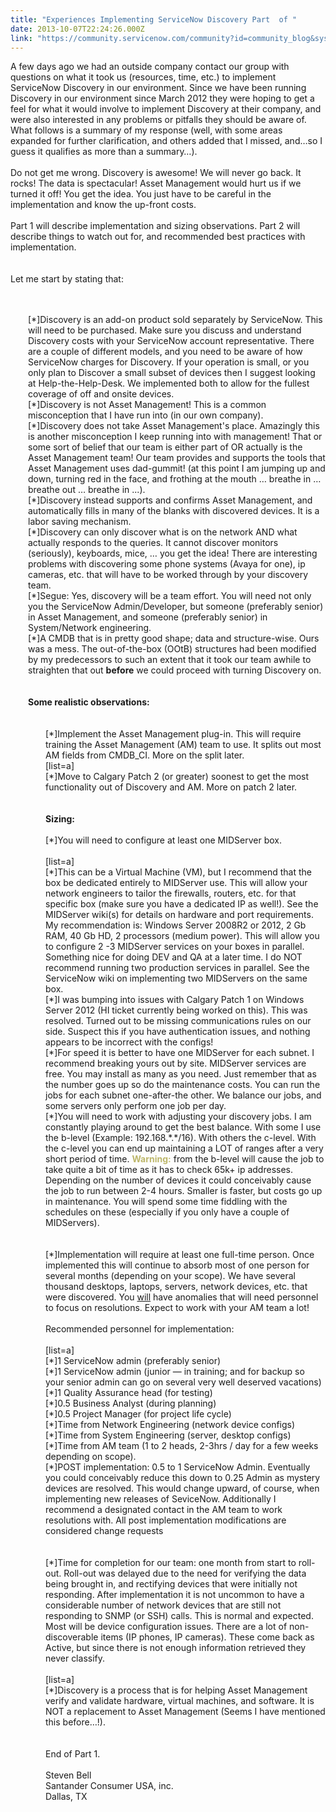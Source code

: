 ```yaml
---
title: "Experiences Implementing ServiceNow Discovery Part  of "
date: 2013-10-07T22:24:26.000Z
link: "https://community.servicenow.com/community?id=community_blog&sys_id=4b5c2aa1dbd0dbc01dcaf3231f96195e"
---
```

<p>A few days ago we had an outside company contact our group with questions on what it took us (resources, time, etc.) to implement ServiceNow Discovery in our environment. Since we have been running Discovery in our environment since March 2012 they were hoping to get a feel for what it would involve to implement Discovery at their company, and were also interested in any problems or pitfalls they should be aware of. What follows is a summary of my response (well, with some areas expanded for further clarification, and others added that I missed, and…so I guess it qualifies as more than a summary…).<br /><br />Do not get me wrong. Discovery is awesome! We will never go back. It rocks! The data is spectacular! Asset Management would hurt us if we turned it off! You get the idea. You just have to be careful in the implementation and know the up-front costs.<br /><br />Part 1 will describe implementation and sizing observations. Part 2 will describe things to watch out for, and recommended best practices with implementation.<br /><br /><!--break--><br />Let me start by stating that:<br /><br /><div style="margin-left: 2em"><br />[*]Discovery is an add-on product sold separately by ServiceNow. This will need to be purchased. Make sure you discuss and understand Discovery costs with your ServiceNow account representative. There are a couple of different models, and you need to be aware of how ServiceNow charges for Discovery. If your operation is small, or you only plan to Discover a small subset of devices then I suggest looking at Help-the-Help-Desk. We implemented both to allow for the fullest coverage of off and onsite devices.<br />[*]Discovery is not Asset Management! This is a common misconception that I have run into (in our own company).<br />[*]Discovery does not take Asset Management's place. Amazingly this is another misconception I keep running into with management! That or some sort of belief that our team is either part of OR actually is the Asset Management team! Our team provides and supports the tools that Asset Management uses dad-gummit! (at this point I am jumping up and down, turning red in the face, and frothing at the mouth … breathe in … breathe out … breathe in ...).<br />[*]Discovery instead supports and confirms Asset Management, and automatically fills in many of the blanks with discovered devices. It is a labor saving mechanism.<br />[*]Discovery can only discover what is on the network AND what actually responds to the queries. It cannot discover monitors (seriously), keyboards, mice, … you get the idea! There are interesting problems with discovering some phone systems (Avaya for one), ip cameras, etc. that will have to be worked through by your discovery team.<br />[*]Segue: Yes, discovery will be a team effort. You will need not only you the ServiceNow Admin/Developer, but someone (preferably senior) in Asset Management, and someone (preferably senior) in System/Network engineering.<br />[*]A CMDB that is in pretty good shape; data and structure-wise. Ours was a mess. The out-of-the-box (OOtB) structures had been modified by my predecessors to such an extent that it took our team awhile to straighten that out <strong>before</strong> we could proceed with turning Discovery on.<br /><br /><br /><strong>Some realistic observations:</strong><br /><br /><div style="margin-left: 2em"><br />[*]Implement the Asset Management plug-in. This will require training the Asset Management (AM) team to use. It splits out most AM fields from CMDB_CI. More on the split later.<br />[list=a]<br />[*]Move to Calgary Patch 2 (or greater) soonest to get the most functionality out of Discovery and AM. More on patch 2 later.<br /><br /><br /><strong>Sizing:</strong><br /><br />[*]You will need to configure at least one MIDServer box.<br /><br />[list=a]<br />[*]This can be a Virtual Machine (VM), but I recommend that the box be dedicated entirely to MIDServer use. This will allow your network engineers to tailor the firewalls, routers, etc. for that specific box (make sure you have a dedicated IP as well!). See the MIDServer wiki(s) for details on hardware and port requirements. My recommendation is: Windows Server 2008R2 or 2012, 2 Gb RAM, 40 Gb HD, 2 processors (medium power). This will allow you to configure 2 -3 MIDServer services on your boxes in parallel. Something nice for doing DEV and QA at a later time. I do NOT recommend running two production services in parallel. See the ServiceNow wiki on implementing two MIDServers on the same box.<br />[*]I was bumping into issues with Calgary Patch 1 on Windows Server 2012 (HI ticket currently being worked on this). This was resolved. Turned out to be missing communications rules on our side. Suspect this if you have authentication issues, and nothing appears to be incorrect with the configs!<br />[*]For speed it is better to have one MIDServer for each subnet. I recommend breaking yours out by site. MIDServer services are free. You may install as many as you need. Just remember that as the number goes up so do the maintenance costs. You can run the jobs for each subnet one-after-the other. We balance our jobs, and some servers only perform one job per day.<br />[*]You will need to work with adjusting your discovery jobs. I am constantly playing around to get the best balance. With some I use the b-level (Example: 192.168.*.*/16). With others the c-level. With the c-level you can end up maintaining a LOT of ranges after a very short period of time. <font color='DarkKhaki'><strong>Warning:</strong></font> from the b-level will cause the job to take quite a bit of time as it has to check 65k+ ip addresses. Depending on the number of devices it could conceivably cause the job to run between 2-4 hours. Smaller is faster, but costs go up in maintenance. You will spend some time fiddling with the schedules on these (especially if you only have a couple of MIDServers).<br /><br /><br />[*]Implementation will require at least one full-time person. Once implemented this will continue to absorb most of one person for several months (depending on your scope). We have several thousand desktops, laptops, servers, network devices, etc. that were discovered. You <u>will</u> have anomalies that will need personnel to focus on resolutions. Expect to work with your AM team a lot!<br /><br />Recommended personnel for implementation:<br /><br />[list=a]<br />[*]1 ServiceNow admin (preferably senior)<br />[*]1 ServiceNow admin (junior — in training; and for backup so your senior admin can go on several very well deserved vacations)<br />[*]1 Quality Assurance head (for testing)<br />[*]0.5 Business Analyst (during planning)<br />[*]0.5 Project Manager (for project life cycle)<br />[*]Time from Network Engineering (network device configs)<br />[*]Time from System Engineering (server, desktop configs)<br />[*]Time from AM team (1 to 2 heads, 2-3hrs / day for a few weeks depending on scope).<br />[*]POST implementation: 0.5 to 1 ServiceNow Admin. Eventually you could conceivably reduce this down to 0.25 Admin as mystery devices are resolved. This would change upward, of course, when implementing new releases of SeviceNow. Additionally I recommend a designated contact in the AM team to work resolutions with. All post implementation modifications are considered change requests<br /><br /><br />[*]Time for completion for our team: one month from start to roll-out. Roll-out was delayed due to the need for verifying the data being brought in, and rectifying devices that were initially not responding. After implementation it is not uncommon to have a considerable number of network devices that are still not responding to SNMP (or SSH) calls. This is normal and expected. Most will be device configuration issues. There are a lot of non-discoverable items (IP phones, IP cameras). These come back as Active, but since there is not enough information retrieved they never classify.<br /><br />[list=a]<br />[*]Discovery is a process that is for helping Asset Management verify and validate hardware, virtual machines, and software. It is NOT a replacement to Asset Management (Seems I have mentioned this before…!).<br /><br /><br />End of Part 1.<br /><br />Steven Bell<br />Santander Consumer USA, inc.<br />Dallas, TX</div></div></p>